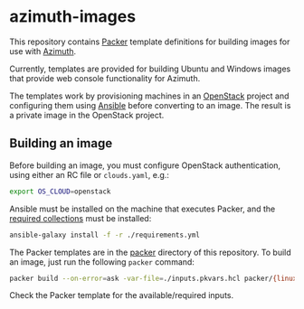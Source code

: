 # azimuth-images

This repository contains [Packer](https://www.packer.io/) template definitions
for building images for use with [Azimuth](https://github.com/stackhpc/azimuth).

Currently, templates are provided for building Ubuntu and Windows images that
provide web console functionality for Azimuth.

The templates work by provisioning machines in an [OpenStack](https://www.openstack.org/)
project and configuring them using [Ansible](https://www.ansible.com/) before
converting to an image. The result is a private image in the OpenStack project.

## Building an image

Before building an image, you must configure OpenStack authentication, using
either an RC file or `clouds.yaml`, e.g.:

```sh
export OS_CLOUD=openstack
```

Ansible must be installed on the machine that executes Packer, and the
[required collections](./requirements.yml) must be installed:

```sh
ansible-galaxy install -f -r ./requirements.yml
```

The Packer templates are in the [packer](./packer) directory of this repository.
To build an image, just run the following `packer` command:

```sh
packer build --on-error=ask -var-file=./inputs.pkvars.hcl packer/{linux,windows}-webconsole.pkr.hcl
```

Check the Packer template for the available/required inputs.

